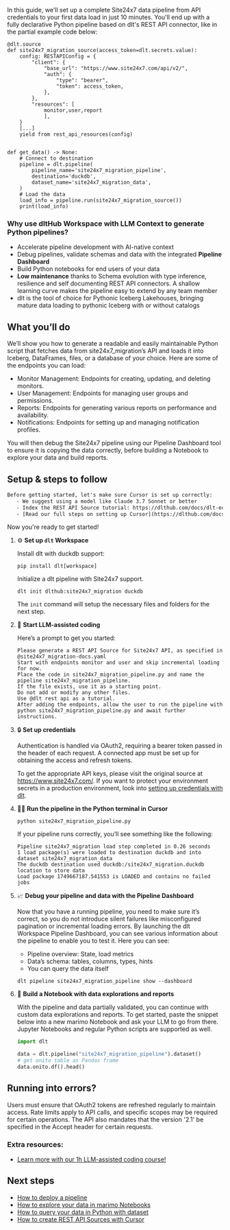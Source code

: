 In this guide, we'll set up a complete Site24x7 data pipeline from API credentials to your first data load in just 10 minutes. You'll end up with a fully declarative Python pipeline based on dlt's REST API connector, like in the partial example code below:

```python-outcome
@dlt.source
def site24x7_migration_source(access_token=dlt.secrets.value):
    config: RESTAPIConfig = {
        "client": {
            "base_url": "https://www.site24x7.com/api/v2/",
            "auth": {
                "type": "bearer",
                "token": access_token,
            },
        },
        "resources": [
            monitor,user,report
            ],
    }
    [...]
    yield from rest_api_resources(config)


def get_data() -> None:
    # Connect to destination
    pipeline = dlt.pipeline(
        pipeline_name='site24x7_migration_pipeline',
        destination='duckdb',
        dataset_name='site24x7_migration_data', 
    )
    # Load the data
    load_info = pipeline.run(site24x7_migration_source())
    print(load_info) 
```

### Why use dltHub Workspace with LLM Context to generate Python pipelines?

- Accelerate pipeline development with AI-native context
- Debug pipelines, validate schemas and data with the integrated **Pipeline Dashboard**
- Build Python notebooks for end users of your data
- **Low maintenance** thanks to Schema evolution with type inference, resilience and self documenting REST API connectors. A shallow learning curve makes the pipeline easy to extend by any team member
- dlt is the tool of choice for Pythonic Iceberg Lakehouses, bringing mature data loading to pythonic Iceberg with or without catalogs

## What you’ll do

We’ll show you how to generate a readable and easily maintainable Python script that fetches data from site24x7_migration’s API and loads it into Iceberg, DataFrames, files, or a database of your choice. Here are some of the endpoints you can load:

- Monitor Management: Endpoints for creating, updating, and deleting monitors.
- User Management: Endpoints for managing user groups and permissions.
- Reports: Endpoints for generating various reports on performance and availability.
- Notifications: Endpoints for setting up and managing notification profiles.

You will then debug the Site24x7 pipeline using our Pipeline Dashboard tool to ensure it is copying the data correctly, before building a Notebook to explore your data and build reports.

## Setup & steps to follow

```default
Before getting started, let's make sure Cursor is set up correctly:
   - We suggest using a model like Claude 3.7 Sonnet or better
   - Index the REST API Source tutorial: https://dlthub.com/docs/dlt-ecosystem/verified-sources/rest_api/ and add it to context as **@dlt rest api**
   - [Read our full steps on setting up Cursor](https://dlthub.com/docs/dlt-ecosystem/llm-tooling/cursor-restapi#23-configuring-cursor-with-documentation)
```

Now you're ready to get started!

1. ⚙️ **Set up `dlt` Workspace**
    
    Install dlt with duckdb support:
    ```shell
    pip install dlt[workspace]
    ```

    Initialize a dlt pipeline with Site24x7 support.
    ```shell
    dlt init dlthub:site24x7_migration duckdb
    ```

    The `init` command will setup the necessary files and folders for the next step.
    
2. 🤠 **Start LLM-assisted coding**
    
    Here’s a prompt to get you started:
    
    ```prompt
    Please generate a REST API Source for Site24x7 API, as specified in @site24x7_migration-docs.yaml 
    Start with endpoints monitor and user and skip incremental loading for now. 
    Place the code in site24x7_migration_pipeline.py and name the pipeline site24x7_migration_pipeline. 
    If the file exists, use it as a starting point. 
    Do not add or modify any other files. 
    Use @dlt rest api as a tutorial. 
    After adding the endpoints, allow the user to run the pipeline with python site24x7_migration_pipeline.py and await further instructions.
    ```

    
3. 🔒 **Set up credentials** 
    
    Authentication is handled via OAuth2, requiring a bearer token passed in the header of each request. A connected app must be set up for obtaining the access and refresh tokens.
    
    To get the appropriate API keys, please visit the original source at https://www.site24x7.com/.
    If you want to protect your environment secrets in a production environment, look into [setting up credentials with dlt](https://dlthub.com/docs/walkthroughs/add_credentials).
    
4. 🏃‍♀️ **Run the pipeline in the Python terminal in Cursor**
    
    ```shell
    python site24x7_migration_pipeline.py
    ```
    
    If your pipeline runs correctly, you’ll see something like the following:
    
    ```shell
    Pipeline site24x7_migration load step completed in 0.26 seconds
    1 load package(s) were loaded to destination duckdb and into dataset site24x7_migration_data
    The duckdb destination used duckdb:/site24x7_migration.duckdb location to store data
    Load package 1749667187.541553 is LOADED and contains no failed jobs
    ```
    
5. 📈 **Debug your pipeline and data with the Pipeline Dashboard**

    Now that you have a running pipeline, you need to make sure it’s correct, so you do not introduce silent failures like misconfigured pagination or incremental loading errors. By launching the dlt Workspace Pipeline Dashboard, you can see various information about the pipeline to enable you to test it. Here you can see:
    - Pipeline overview: State, load metrics
    - Data’s schema: tables, columns, types, hints
    - You can query the data itself
    
    ```shell
    dlt pipeline site24x7_migration_pipeline show --dashboard
    ```
    
6. 🐍 **Build a Notebook with data explorations and reports**

    With the pipeline and data partially validated, you can continue with custom data explorations and reports. To get started, paste the snippet below into a new marimo Notebook and ask your LLM to go from there. Jupyter Notebooks and regular Python scripts are supported as well.

    
    ```python
    import dlt

   data = dlt.pipeline("site24x7_migration_pipeline").dataset()
   # get onito table as Pandas frame
   data.onito.df().head()
    ```

## Running into errors?

Users must ensure that OAuth2 tokens are refreshed regularly to maintain access. Rate limits apply to API calls, and specific scopes may be required for certain operations. The API also mandates that the version '2.1' be specified in the Accept header for certain requests.

### Extra resources:

- [Learn more with our 1h LLM-assisted coding course!](https://www.youtube.com/watch?v=GGid70rnJuM)

## Next steps

- [How to deploy a pipeline](https://dlthub.com/docs/walkthroughs/deploy-a-pipeline)
- [How to explore your data in marimo Notebooks](https://dlthub.com/docs/general-usage/dataset-access/marimo)
- [How to query your data in Python with dataset](https://dlthub.com/docs/general-usage/dataset-access/dataset)
- [How to create REST API Sources with Cursor](https://dlthub.com/docs/dlt-ecosystem/llm-tooling/cursor-restapi)